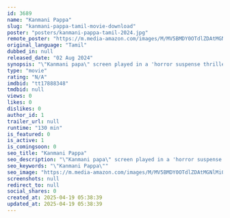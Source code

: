 ```yaml
---
id: 3689
name: "Kanmani Pappa"
slug: "kanmani-pappa-tamil-movie-download"
poster: "posters/kanmani-pappa-tamil-2024.jpg"
remote_poster: "https://m.media-amazon.com/images/M/MV5BMDY0OTdlZDAtMGNlMi00YTExLTgxZjItNzc0MjI3NDk2Mzc2XkEyXkFqcGc@._V1_SX300.jpg"
original_language: "Tamil"
dubbed_in: null
released_date: "02 Aug 2024"
synopsis: "\"Kanmani papa\" screen played in a 'horror suspense thriller'"
type: "movie"
rating: "N/A"
imdbid: "tt17888348"
tmdbid: null
views: 0
likes: 0
dislikes: 0
author_id: 1
trailer_url: null
runtime: "130 min"
is_featured: 0
is_active: 1
is_comingsoon: 0
seo_title: "Kanmani Pappa"
seo_description: "\"Kanmani papa\" screen played in a 'horror suspense thriller'"
seo_keywords: "\"Kanmani Pappa\""
seo_image: "https://m.media-amazon.com/images/M/MV5BMDY0OTdlZDAtMGNlMi00YTExLTgxZjItNzc0MjI3NDk2Mzc2XkEyXkFqcGc@._V1_SX300.jpg"
screenshots: null
redirect_to: null
social_shares: 0
created_at: 2025-04-19 05:38:39
updated_at: 2025-04-19 05:38:39
---
```


